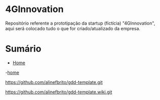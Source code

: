 # 4GInnovation
Repositório referente a prototipação da startup (fictícia) "4GInnovation", aqui será colocado tudo o que for criado/atualizado da empresa.

<h1>Sumário</h1>

- [Home](https://github.com/giovannasantt/4GInnovation/wiki)

-[home](https://github.com/alinefbrito/gdd-template.wiki.git)

https://github.com/alinefbrito/gdd-template.git

https://github.com/alinefbrito/gdd-template.wiki.git
